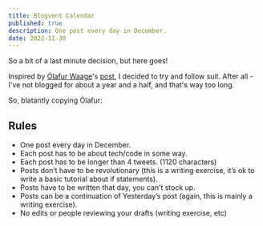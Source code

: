 ```yaml
---
title: Blogvent Calendar
published: true
description: One post every day in December.
date: 2022-11-30
---
```


So a bit of a last minute decision, but here goes!

Inspired by [Ólafur Waage](https://olafurw.com/)'s [post](https://olafurw.com/2022-11-27-blogvent-calendar/),
I decided to try and follow suit.
After all - I've not blogged for about a year and a half, and that's way too long.

So, blatantly copying Ólafur:

## Rules

* One post every day in December.
* Each post has to be about tech/code in some way.
* Each post has to be longer than 4 tweets. (1120 characters)
* Posts don’t have to be revolutionary (this is a writing exercise, it’s ok to write a basic tutorial about if statements).
* Posts have to be written that day, you can’t stock up.
* Posts can be a continuation of Yesterday’s post (again, this is mainly a writing exercise).
* No edits or people reviewing your drafts (writing exercise, etc)
